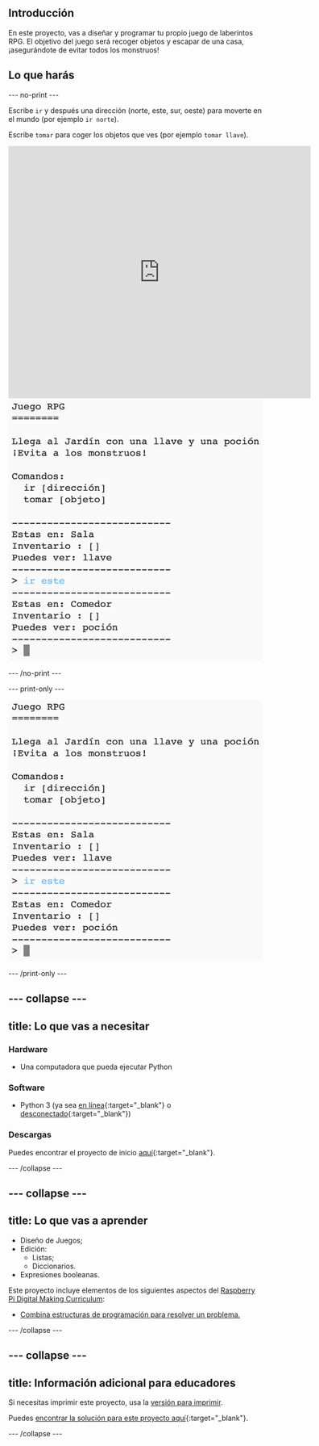 ## Introducción

En este proyecto, vas a diseñar y programar tu propio juego de laberintos RPG. El objetivo del juego será recoger objetos y escapar de una casa, ¡asegurándote de evitar todos los monstruos!

## Lo que harás

--- no-print ---

Escribe `ir` y después una dirección (norte, este, sur, oeste) para moverte en el mundo (por ejemplo `ir norte`).

Escribe `tomar` para coger los objetos que ves (por ejemplo `tomar llave`).

<div class="trinket">
  <iframe src="https://trinket.io/embed/python/39530f7566?outputOnly=true&start=result" width="600" height="500" frameborder="0" marginwidth="0" marginheight="0" allowfullscreen>
  </iframe>
  <img src="images/rpg-finished.png">
</div>

--- /no-print ---

--- print-only ---

![proyecto completo](images/rpg-finished.png)

--- /print-only ---

--- collapse ---
---
title: Lo que vas a necesitar
---

### Hardware

+ Una computadora que pueda ejecutar Python

### Software

+ Python 3 (ya sea [en línea](https://trinket.io/){:target="_blank"} o [desconectado](https://www.python.org/downloads/){:target="_blank"})

### Descargas

Puedes encontrar el proyecto de inicio [aquí](http://rpf.io/p/es-LA/rpg-go){:target="_blank"}.

--- /collapse ---

--- collapse ---
---
title: Lo que vas a aprender
---

+ Diseño de Juegos;
+ Edición: 
    + Listas;
    + Diccionarios.
+ Expresiones booleanas.

Este proyecto incluye elementos de los siguientes aspectos del [Raspberry Pi Digital Making Curriculum](http://rpf.io/curriculum):

+ [Combina estructuras de programación para resolver un problema.](https://www.raspberrypi.org/curriculum/programming/builder)

--- /collapse ---

--- collapse ---
---
title: Información adicional para educadores
---

Si necesitas imprimir este proyecto, usa la [versión para imprimir](https://projects.raspberrypi.org/es-LA/projects/rpg/print).

Puedes [encontrar la solución para este proyecto aquí](http://rpf.io/p/es-LA/rpg-get){:target="_blank"}.

--- /collapse ---